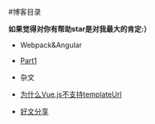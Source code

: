 #博客目录

**如果觉得对你有帮助star是对我最大的肯定:）**

- Webpack&Angular
 + [Part1](https://github.com/bulldog478/blog/issues/1)
- 杂文
 + [为什么Vue.js不支持templateUrl](https://github.com/bulldog478/blog/issues/2)
- [好文分享](https://github.com/bulldog478/blog/tree/master/goodPages/goodLinks)


